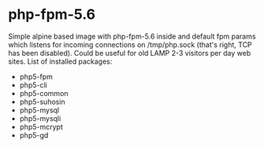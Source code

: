 # php-fpm-5.6

Simple alpine based image with php-fpm-5.6 inside and default fpm params which listens for incoming connections on /tmp/php.sock (that's right, TCP has been disabled). Could be useful for old LAMP 2-3 visitors per day web sites. List of installed packages:

- php5-fpm
- php5-cli 
- php5-common 
- php5-suhosin
- php5-mysql 
- php5-mysqli 
- php5-mcrypt 
- php5-gd 
